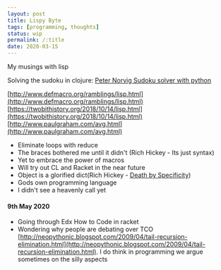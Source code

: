 ```yaml
---
layout: post
title: Lispy Byte
tags: [programming, thoughts]
status: wip
permalink: /:title
date: 2020-03-15
---
```


My musings with lisp

Solving the sudoku in clojure: [Peter Norvig Sudoku solver with python](http://norvig.com/sudoku.html)

[http://www.defmacro.org/ramblings/lisp.html](http://www.defmacro.org/ramblings/lisp.html)  
[https://twobithistory.org/2018/10/14/lisp.html](https://twobithistory.org/2018/10/14/lisp.html)  
[http://www.paulgraham.com/avg.html](http://www.paulgraham.com/avg.html)  

* Eliminate loops with reduce
* The braces bothered me until it didn't (Rich Hickey - Its just syntax)
* Yet to embrace the power of macros
* Will try out CL and Racket in the near future
* Object is a glorified dict(Rich Hickey - [Death by Specificity](https://www.youtube.com/watch?v=aSEQfqNYNAc))
* Gods own programming language
* I didn't see a heavenly call yet


#### 9th May 2020
* Going through Edx How to Code in racket
* Wondering why people are debating over TCO [http://neopythonic.blogspot.com/2009/04/tail-recursion-elimination.html](http://neopythonic.blogspot.com/2009/04/tail-recursion-elimination.html). I do think in programming we argue sometimes on the silly aspects


